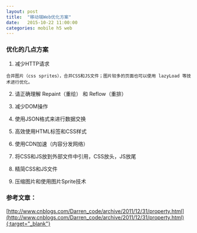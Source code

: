 ```yaml
---
layout: post
title:  "移动端Web优化方案"
date:   2015-10-22 11:00:00
categories: mobile h5 web
---
```


### 优化的几点方案

1. 减少HTTP请求

`
合并图片（css sprites），合并CSS和JS文件；图片较多的页面也可以使用 lazyLoad 等技术进行优化。
`

2. 请正确理解 Repaint（重绘） 和 Reflow（重排）

3. 减少DOM操作

4. 使用JSON格式来进行数据交换

5. 高效使用HTML标签和CSS样式

6. 使用CDN加速（内容分发网络）

7. 将CSS和JS放到外部文件中引用，CSS放头，JS放尾

8. 精简CSS和JS文件

9. 压缩图片和使用图片Sprite技术　





### 参考文章：
[http://www.cnblogs.com/Darren_code/archive/2011/12/31/property.html](http://www.cnblogs.com/Darren_code/archive/2011/12/31/property.html){:target="_blank"}

